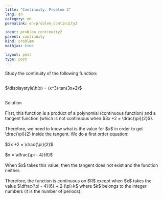 ```yaml
---
title: "Continuity. Problem 2"
lang: en
category: en
permalink: en/problem_continuity2

ident: problem_continuity2
parent: continuity
kind: problem
mathjax: true

layout: post
type: post
---
```


<div>
Study the continuity of the following function: <br><br>

$\displaystyle\h(x) = (x^3)·tan(3x+2)$<br><br>

<div class="bcblue boxdissap">
Solution
</div><br>

<div class="dissap">
First, this function is a product of a polynomial (continuous function) and a tangent function (which is not continuous when $3x +2 = \drac{\pi}{2}$).<br><br>
Therefore, we need to know what is the value for $x$ in order to get \drac{\pi}{2} inside the tangent. We do a first order equation:<br><br>
$3x +2 = \drac{\pi}{2}$<br><br> 
$x = \dfrac{\pi - 4}{6}$<br><br>
When $x$ takes this value, then the tangent does not exist and the function neither. <br><br>
Therefore, the function is continuous on $R$ except when $x$ takes the value  $\dfrac{\pi - 4}{6} + 2·(\pi)·k$ where $k$ belongs to the integer numbers (it is the number of periods). <br><br>


</div>
